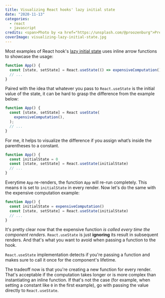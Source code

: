 ```yaml
---
title: Visualizing React hooks' lazy initial state
date: "2020-11-13"
categories:
  - react
  - javascript
credits: <span>Photo by <a href="https://unsplash.com/@proozenburg">Presley Roozenburg</a> on <a href="https://unsplash.com/photos/gklfv5avr4c">Unsplash</a></span>
coverImage: visualizing-lazy-initial-state.jpg
---
```


Most examples of React hook's [lazy initial state](https://reactjs.org/docs/hooks-reference.html#lazy-initial-state) uses inline arrow functions to showcase the usage:

```js
function App() {
  const [state, setState] = React.useState(() => expensiveComputation())
  // ...
}
```

Paired with the idea that whatever you pass to `React.useState` is the initial value of the state, it can be hard to grasp the difference from the example below:

```js
function App() {
  const [state, setState] = React useState(
    expensiveComputation(),
  );
  // ...
}
```

For me, it helps to visualize the difference if you assign what’s inside the parentheses to a constant.

```js
function App() {
  const initialState = 0
  const [state, setState] = React.useState(initialState)
  // ...
}
```

Everytime `App` re-renders, the function `App` will re-run completely. This means `0` is set to `initialState` in every render. Now let's do the same with the expensive computation example:

```js
function App() {
  const initialState = expensiveComputation()
  const [state, setState] = React.useState(initialState)
  // ...
}
```

It's pretty clear now that the expensive function _is called every time the component renders_. `React.useState` is just **ignoring** its result in subsequent renders. And that's what you want to avoid when passing a function to the hook.

`React.useState` implementation detects if you're passing a function and makes sure to call it once for the component's lifetime.

The tradeoff now is that you're creating a new function for every render. That's acceptable if the computation takes longer or is more complex than instantiating an inline function. If that's not the case (for example, when setting a constant like `0` in the first example), go with passing the value directly to `React.useState`.

